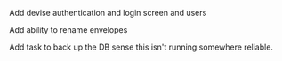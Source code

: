 Add devise authentication and login screen and users

Add ability to rename envelopes

Add task to back up the DB sense this isn't running somewhere reliable.

